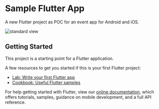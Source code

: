 # Sample Flutter App

A new Flutter project as POC for an event app for Android and iOS.

![standard view](https://lh4.googleusercontent.com/7UQz7FWJl-LVTEymG1PmPGWl9KXWHFwSqRiySG8TBYIQwzkLe2qGUHub8ODi21DaUvP4gvjMBtnLcQ=w2560-h937-rw)

## Getting Started

This project is a starting point for a Flutter application.

A few resources to get you started if this is your first Flutter project:

- [Lab: Write your first Flutter app](https://flutter.dev/docs/get-started/codelab)
- [Cookbook: Useful Flutter samples](https://flutter.dev/docs/cookbook)

For help getting started with Flutter, view our
[online documentation](https://flutter.dev/docs), which offers tutorials,
samples, guidance on mobile development, and a full API reference.
